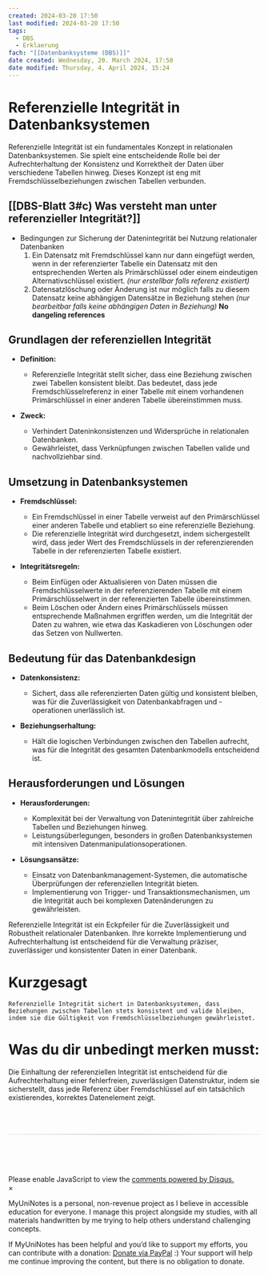 ```yaml
---
created: 2024-03-20 17:50
last modified: 2024-03-20 17:50
tags:
  - DBS
  - Erklaerung
fach: "[[Datenbanksysteme (DBS)]]"
date created: Wednesday, 20. March 2024, 17:50
date modified: Thursday, 4. April 2024, 15:24
---
```


# Referenzielle Integrität in Datenbanksystemen

Referenzielle Integrität ist ein fundamentales Konzept in relationalen Datenbanksystemen. Sie spielt eine entscheidende Rolle bei der Aufrechterhaltung der Konsistenz und Korrektheit der Daten über verschiedene Tabellen hinweg. Dieses Konzept ist eng mit Fremdschlüsselbeziehungen zwischen Tabellen verbunden.

## [[DBS-Blatt 3#c) Was versteht man unter referenzieller Integrität?]]

- Bedingungen zur Sicherung der Datenintegrität bei Nutzung relationaler Datenbanken
  1. Ein Datensatz mit Fremdschlüssel kann nur dann eingefügt werden, wenn in der referenzierter Tabelle ein Datensatz mit den entsprechenden Werten als Primärschlüssel oder einem eindeutigen Alternativschlüssel existiert. _(nur erstellbar falls referenz existiert)_
  2. Datensatzlöschung oder Änderung ist nur möglich falls zu diesem Datensatz keine abhängigen Datensätze in Beziehung stehen _(nur bearbeitbar falls keine abhängigen Daten in Beziehung)_ **No dangeling references**

## Grundlagen der referenziellen Integrität

- **Definition:**

  - Referenzielle Integrität stellt sicher, dass eine Beziehung zwischen zwei Tabellen konsistent bleibt. Das bedeutet, dass jede Fremdschlüsselreferenz in einer Tabelle mit einem vorhandenen Primärschlüssel in einer anderen Tabelle übereinstimmen muss.

- **Zweck:**
  - Verhindert Dateninkonsistenzen und Widersprüche in relationalen Datenbanken.
  - Gewährleistet, dass Verknüpfungen zwischen Tabellen valide und nachvollziehbar sind.

## Umsetzung in Datenbanksystemen

- **Fremdschlüssel:**

  - Ein Fremdschlüssel in einer Tabelle verweist auf den Primärschlüssel einer anderen Tabelle und etabliert so eine referenzielle Beziehung.
  - Die referenzielle Integrität wird durchgesetzt, indem sichergestellt wird, dass jeder Wert des Fremdschlüssels in der referenzierenden Tabelle in der referenzierten Tabelle existiert.

- **Integritätsregeln:**
  - Beim Einfügen oder Aktualisieren von Daten müssen die Fremdschlüsselwerte in der referenzierenden Tabelle mit einem Primärschlüsselwert in der referenzierten Tabelle übereinstimmen.
  - Beim Löschen oder Ändern eines Primärschlüssels müssen entsprechende Maßnahmen ergriffen werden, um die Integrität der Daten zu wahren, wie etwa das Kaskadieren von Löschungen oder das Setzen von Nullwerten.

## Bedeutung für das Datenbankdesign

- **Datenkonsistenz:**

  - Sichert, dass alle referenzierten Daten gültig und konsistent bleiben, was für die Zuverlässigkeit von Datenbankabfragen und -operationen unerlässlich ist.

- **Beziehungserhaltung:**
  - Hält die logischen Verbindungen zwischen den Tabellen aufrecht, was für die Integrität des gesamten Datenbankmodells entscheidend ist.

## Herausforderungen und Lösungen

- **Herausforderungen:**

  - Komplexität bei der Verwaltung von Datenintegrität über zahlreiche Tabellen und Beziehungen hinweg.
  - Leistungsüberlegungen, besonders in großen Datenbanksystemen mit intensiven Datenmanipulationsoperationen.

- **Lösungsansätze:**
  - Einsatz von Datenbankmanagement-Systemen, die automatische Überprüfungen der referenziellen Integrität bieten.
  - Implementierung von Trigger- und Transaktionsmechanismen, um die Integrität auch bei komplexen Datenänderungen zu gewährleisten.

Referenzielle Integrität ist ein Eckpfeiler für die Zuverlässigkeit und Robustheit relationaler Datenbanken. Ihre korrekte Implementierung und Aufrechterhaltung ist entscheidend für die Verwaltung präziser, zuverlässiger und konsistenter Daten in einer Datenbank.

# Kurzgesagt

`Referenzielle Integrität sichert in Datenbanksystemen, dass Beziehungen zwischen Tabellen stets konsistent und valide bleiben, indem sie die Gültigkeit von Fremdschlüsselbeziehungen gewährleistet.`

# Was du dir unbedingt merken musst:

Die Einhaltung der referenziellen Integrität ist entscheidend für die Aufrechterhaltung einer fehlerfreien, zuverlässigen Datenstruktur, indem sie sicherstellt, dass jede Referenz über Fremdschlüssel auf ein tatsächlich existierendes, korrektes Datenelement zeigt.

<!-- DISQUS SCRIPT COMMENT START -->

<hr style="border: none; height: 2px; background: linear-gradient(to right, #f0f0f0, #ccc, #f0f0f0); margin-top: 4rem; margin-bottom: 5rem;">
<div id="disqus_thread"></div>
<script>
    /**
    *  RECOMMENDED CONFIGURATION VARIABLES: EDIT AND UNCOMMENT THE SECTION BELOW TO INSERT DYNAMIC VALUES FROM YOUR PLATFORM OR CMS.
    *  LEARN WHY DEFINING THESE VARIABLES IS IMPORTANT: https://disqus.com/admin/universalcode/#configuration-variables    */
    /*
    var disqus_config = function () {
    this.page.url = PAGE_URL;  // Replace PAGE_URL with your page's canonical URL variable
    this.page.identifier = PAGE_IDENTIFIER; // Replace PAGE_IDENTIFIER with your page's unique identifier variable
    };
    */
    (function() { // DON'T EDIT BELOW THIS LINE
    var d = document, s = d.createElement('script');
    s.src = 'https://myuninotes.disqus.com/embed.js';
    s.setAttribute('data-timestamp', +new Date());
    (d.head || d.body).appendChild(s);
    })();
</script>
<noscript>Please enable JavaScript to view the <a href="https://disqus.com/?ref_noscript">comments powered by Disqus.</a></noscript>

<!-- DISQUS SCRIPT COMMENT END -->

<!-- Modal START -->
<div id="myModal" class="modal">
  <div class="modal-content">
    <span id="closeModal" class="close">&times;</span>
    <p class="modal-text">
      <span class="modal-highlight">MyUniNotes is a personal, non-revenue project as I believe in accessible education for everyone.</span> I manage this project alongside my studies, with all materials handwritten by me trying to help others understand challenging concepts.
    </p>
    <p class="modal-text">
      If MyUniNotes has been helpful and you’d like to support my efforts, <span class="modal-highlight"> you can contribute with a donation: <a class="modal-dono-link" href="https://paypal.me/myuninotes4u">Donate via PayPal</a> :) </span> Your support will help me continue improving the content, but there is no obligation to donate.
    </p>
  </div>
</div>

<script>
  // JavaScript to display the modal on page load
  document.addEventListener('DOMContentLoaded', function() {
    // Generate a random number between 1 and 1
    const randomNumber = Math.floor(Math.random() * 4) + 1;
    console.log(randomNumber)
    if (randomNumber === 1) {
      setTimeout(function() {
        const modal = document.getElementById('myModal');
        if (modal) {
          modal.classList.add('show');
        }
      }, 1000); // Adjust the delay as needed

      const closeModal = document.getElementById('closeModal');
      if (closeModal) {
        closeModal.addEventListener('click', function() {
          const modal = document.getElementById('myModal');
          if (modal) {
            modal.classList.remove('show');
          }
        });
      }
    } else {
      // Ensure the modal is hidden if the random number is not 1
      const modal = document.getElementById('myModal');
      if (modal) {
        modal.style.display = 'none';
      }
    }
  });
</script>
<!-- Modal END -->
